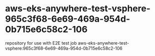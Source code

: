 # aws-eks-anywhere-test-vsphere-965c3f68-6e69-469a-954d-0b715e6c58c2-106
repository for use with E2E test job aws-eks-anywhere-test-vsphere:965c3f68-6e69-469a-954d-0b715e6c58c2-106
